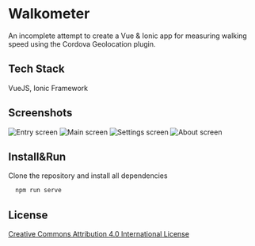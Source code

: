 # Walkometer

An incomplete attempt to create a Vue & Ionic app for measuring walking speed using the Cordova Geolocation plugin.


## Tech Stack

VueJS, Ionic Framework

## Screenshots


![Entry screen](https://raw.githubusercontent.com/gurillaz/walkometer/main/screenshots/scr_1.png)
![Main screen](https://raw.githubusercontent.com/gurillaz/walkometer/main/screenshots/scr_2.png)
![Settings screen](https://raw.githubusercontent.com/gurillaz/walkometer/main/screenshots/scr_3.png)
![About screen](https://raw.githubusercontent.com/gurillaz/walkometer/main/screenshots/scr_4.png)




## Install&Run

Clone the repository and install all dependencies 

```bash
  npm run serve
```

## License

[Creative Commons Attribution 4.0 International License](http://creativecommons.org/licenses/by/4.0/) 

